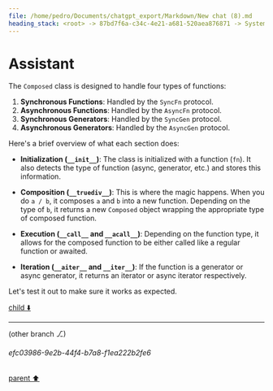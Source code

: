 ```yaml
---
file: /home/pedro/Documents/chatgpt_export/Markdown/New chat (8).md
heading_stack: <root> -> 87bd7f6a-c34c-4e21-a681-520aea876871 -> System -> 0305e3b7-9645-4e79-89a2-794319c6d100 -> System -> aaa236d3-b162-4863-965c-406dd86ac031 -> User -> 6389456d-56b1-43ae-97a4-9af03a2416cc -> Assistant -> e3e20cb1-d7af-4b3a-8989-0f635e7b7b37 -> Assistant -> 0f60f5d4-ccff-409d-a801-fe2e8e24b7e0 -> Tool -> 2dde9631-ce8a-470f-a73d-efdd18304420 -> Assistant
---
```

# Assistant

The `Composed` class is designed to handle four types of functions:

1. **Synchronous Functions**: Handled by the `SyncFn` protocol.
2. **Asynchronous Functions**: Handled by the `AsyncFn` protocol.
3. **Synchronous Generators**: Handled by the `SyncGen` protocol.
4. **Asynchronous Generators**: Handled by the `AsyncGen` protocol.

Here's a brief overview of what each section does:

- **Initialization (`__init__`)**: The class is initialized with a function (`fn`). It also detects the type of function (async, generator, etc.) and stores this information.
  
- **Composition (`__truediv__`)**: This is where the magic happens. When you do `a / b`, it composes `a` and `b` into a new function. Depending on the type of `b`, it returns a new `Composed` object wrapping the appropriate type of composed function.
  
- **Execution (`__call__` and `__acall__`)**: Depending on the function type, it allows for the composed function to be either called like a regular function or awaited.
  
- **Iteration (`__aiter__` and `__iter__`)**: If the function is a generator or async generator, it returns an iterator or async iterator respectively.

Let's test it out to make sure it works as expected.

[child ⬇️](#efc03986-9e2b-44f4-b7a8-f1ea222b2fe6)

---

(other branch ⎇)
###### efc03986-9e2b-44f4-b7a8-f1ea222b2fe6
[parent ⬆️](#2dde9631-ce8a-470f-a73d-efdd18304420)
